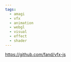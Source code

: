 ```yaml
---
tags:
  - amagi
  - vfx
  - animation
  - webgl
  - visual
  - effect
  - shader
---
```

https://github.com/fand/vfx-js


